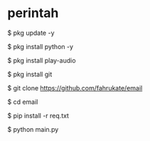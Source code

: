 # perintah

$ pkg update -y

$ pkg install python -y

$ pkg install play-audio

$ pkg install git

$ git clone https://github.com/fahrukate/email

$ cd email

$ pip install -r req.txt

$ python main.py
